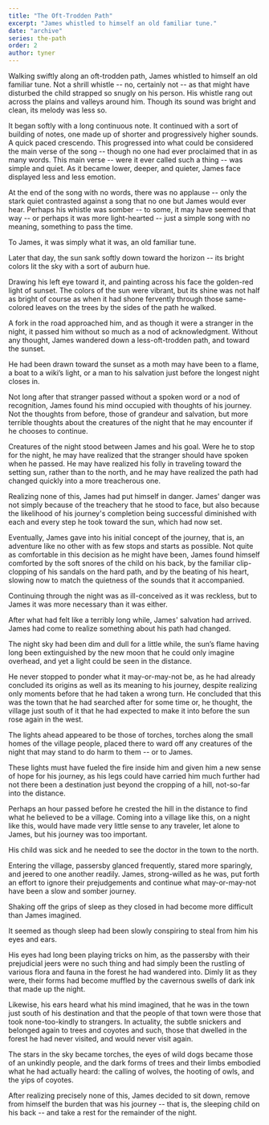 ```yaml
---
title: "The Oft-Trodden Path"
excerpt: "James whistled to himself an old familiar tune."
date: "archive"
series: the-path
order: 2
author: tyner
---
```


Walking swiftly along an oft-trodden path, James whistled to himself an old familiar tune. Not a shrill whistle -- no, certainly not -- as that might have disturbed the child strapped so snugly on his person. His whistle rang out across the plains and valleys around him. Though its sound was bright and clean, its melody was less so.

It began softly with a long continuous note. It continued with a sort of building of notes, one made up of shorter and progressively higher sounds. A quick paced crescendo. This progressed into what could be considered the main verse of the song -- though no one had ever proclaimed that in as many words. This main verse -- were it ever called such a thing -- was simple and quiet. As it became lower, deeper, and quieter, James face displayed less and less emotion.

At the end of the song with no words, there was no applause -- only the stark quiet contrasted against a song that no one but James would ever hear. Perhaps his whistle was somber -- to some, it may have seemed that way -- or perhaps it was more light-hearted -- just a simple song with no meaning, something to pass the time.

To James, it was simply what it was, an old familiar tune.

Later that day, the sun sank softly down toward the horizon -- its bright colors lit the sky with a sort of auburn hue.

Drawing his left eye toward it, and painting across his face the golden-red light of sunset. The colors of the sun were vibrant, but its shine was not half as bright of course as when it had shone fervently through those same-colored leaves on the trees by the sides of the path he walked.

A fork in the road approached him, and as though it were a stranger in the night, it passed him without so much as a nod of acknowledgment. Without any thought, James wandered down a less-oft-trodden path, and toward the sunset.

He had been drawn toward the sunset as a moth may have been to a flame, a boat to a wiki’s light, or a man to his salvation just before the longest night closes in.

Not long after that stranger passed without a spoken word or a nod of recognition, James found his mind occupied with thoughts of his journey. Not the thoughts from before, those of grandeur and salvation, but more terrible thoughts about the creatures of the night that he may encounter if he chooses to continue.

Creatures of the night stood between James and his goal. Were he to stop for the night, he may have realized that the stranger should have spoken when he passed. He may have realized his folly in traveling toward the setting sun, rather than to the north, and he may have realized the path had changed quickly into a more treacherous one.

Realizing none of this, James had put himself in danger. James' danger was not simply because of the treachery that he stood to face, but also because the likelihood of his journey's completion being successful diminished with each and every step he took toward the sun, which had now set.

Eventually, James gave into his initial concept of the journey, that is, an adventure like no other with as few stops and starts as possible. Not quite as comfortable in this decision as he might have been, James found himself comforted by the soft snores of the child on his back, by the familiar clip-clopping of his sandals on the hard path, and by the beating of his heart, slowing now to match the quietness of the sounds that it accompanied.

Continuing through the night was as ill-conceived as it was reckless, but to James it was more necessary than it was either.

After what had felt like a terribly long while, James' salvation had arrived. James had come to realize something about his path had changed.

The night sky had been dim and dull for a little while, the sun’s flame having long been extinguished by the new moon that he could only imagine overhead, and yet a light could be seen in the distance.

He never stopped to ponder what it may-or-may-not be, as he had already concluded its origins as well as its meaning to his journey, despite realizing only moments before that he had taken a wrong turn. He concluded that this was the town that he had searched after for some time or, he thought, the village just south of it that he had expected to make it into before the sun rose again in the west.

The lights ahead appeared to be those of torches, torches along the small homes of the village people, placed there to ward off any creatures of the night that may stand to do harm to them -- or to James.

These lights must have fueled the fire inside him and given him a new sense of hope for his journey, as his legs could have carried him much further had not there been a destination just beyond the cropping of a hill, not-so-far into the distance.

Perhaps an hour passed before he crested the hill in the distance to find what he believed to be a village. Coming into a village like this, on a night like this, would have made very little sense to any traveler, let alone to James, but his journey was too important.

His child was sick and he needed to see the doctor in the town to the north.

Entering the village, passersby glanced frequently, stared more sparingly, and jeered to one another readily. James, strong-willed as he was, put forth an effort to ignore their prejudgements and continue what may-or-may-not have been a slow and somber journey.

Shaking off the grips of sleep as they closed in had become more difficult than James imagined.

It seemed as though sleep had been slowly conspiring to steal from him his eyes and ears.

His eyes had long been playing tricks on him, as the passersby with their prejudicial jeers were no such thing and had simply been the rustling of various flora and fauna in the forest he had wandered into. Dimly lit as they were, their forms had become muffled by the cavernous swells of dark ink that made up the night.

Likewise, his ears heard what his mind imagined, that he was in the town just south of his destination and that the people of that town were those that took none-too-kindly to strangers. In actuality, the subtle snickers and belonged again to trees and coyotes and such, those that dwelled in the forest he had never visited, and would never visit again.

The stars in the sky became torches, the eyes of wild dogs became those of an unkindly people, and the dark forms of trees and their limbs embodied what he had actually heard: the calling of wolves, the hooting of owls, and the yips of coyotes.

After realizing precisely none of this, James decided to sit down, remove from himself the burden that was his journey -- that is, the sleeping child on his back -- and take a rest for the remainder of the night.
